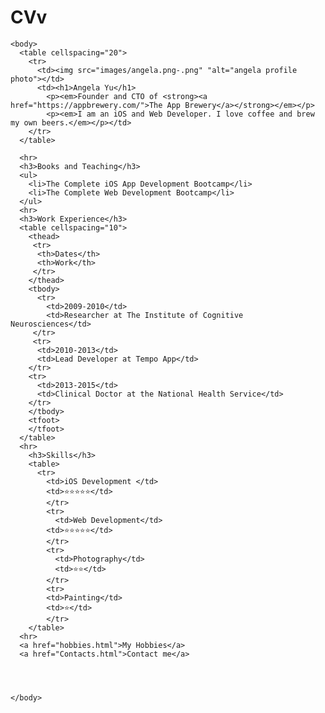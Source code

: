 # CVv
<html>
    <head>
        <meta charset="utf-8">
        <title>Angela's Personal Site</title>
    </head>

    <body>
      <table cellspacing="20">
        <tr>
          <td><img src="images/angela.png-.png" "alt="angela profile photo"></td>
          <td><h1>Angela Yu</h1>
            <p><em>Founder and CTO of <strong><a href="https://appbrewery.com/">The App Brewery</a></strong></em></p>
            <p><em>I am an iOS and Web Developer. I love coffee and brew my own beers.</em></p></td>
        </tr>
      </table>
     
      <hr>
      <h3>Books and Teaching</h3>
      <ul>
        <li>The Complete iOS App Development Bootcamp</li>
        <li>The Complete Web Development Bootcamp</li>
      </ul>
      <hr>
      <h3>Work Experience</h3>
      <table cellspacing="10">
        <thead>
         <tr>
          <th>Dates</th>
          <th>Work</th>
         </tr>
        </thead>
        <tbody>
          <tr>
            <td>2009-2010</td>
            <td>Researcher at The Institute of Cognitive Neurosciences</td>
         </tr>
         <tr>
          <td>2010-2013</td>
          <td>Lead Developer at Tempo App</td>
        </tr>
        <tr>
          <td>2013-2015</td>
          <td>Clinical Doctor at the National Health Service</td>
        </tr>
        </tbody>
        <tfoot>
        </tfoot> 
      </table>
      <hr>
        <h3>Skills</h3>
        <table>
          <tr>
            <td>iOS Development </td>
            <td>⭐⭐⭐⭐⭐</td>
            </tr>
            <tr>
              <td>Web Development</td>
            <td>⭐⭐⭐⭐⭐</td>
            </tr>
            <tr>
              <td>Photography</td>
              <td>⭐⭐</td>
            </tr>
            <tr>
            <td>Painting</td>
            <td>⭐</td>
            </tr>
        </table>
      <hr>
      <a href="hobbies.html">My Hobbies</a>
      <a href="Contacts.html">Contact me</a>
      



    </body>


</html>


